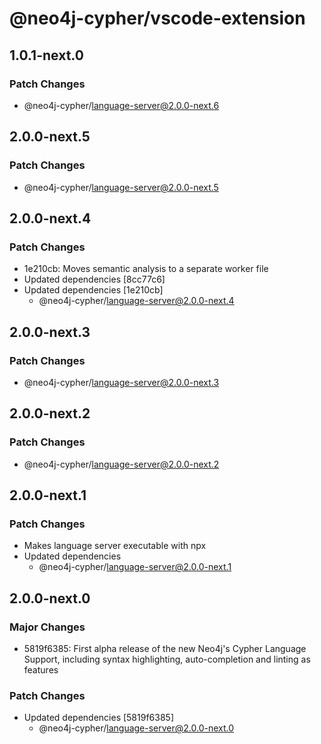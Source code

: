 # @neo4j-cypher/vscode-extension

## 1.0.1-next.0

### Patch Changes

- @neo4j-cypher/language-server@2.0.0-next.6

## 2.0.0-next.5

### Patch Changes

- @neo4j-cypher/language-server@2.0.0-next.5

## 2.0.0-next.4

### Patch Changes

- 1e210cb: Moves semantic analysis to a separate worker file
- Updated dependencies [8cc77c6]
- Updated dependencies [1e210cb]
  - @neo4j-cypher/language-server@2.0.0-next.4

## 2.0.0-next.3

### Patch Changes

- @neo4j-cypher/language-server@2.0.0-next.3

## 2.0.0-next.2

### Patch Changes

- @neo4j-cypher/language-server@2.0.0-next.2

## 2.0.0-next.1

### Patch Changes

- Makes language server executable with npx
- Updated dependencies
  - @neo4j-cypher/language-server@2.0.0-next.1

## 2.0.0-next.0

### Major Changes

- 5819f6385: First alpha release of the new Neo4j's Cypher Language Support, including syntax highlighting, auto-completion and linting as features

### Patch Changes

- Updated dependencies [5819f6385]
  - @neo4j-cypher/language-server@2.0.0-next.0
